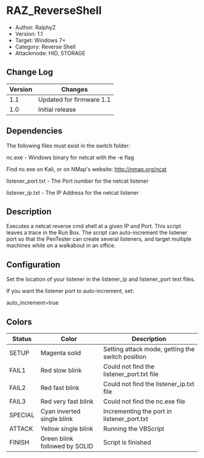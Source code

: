 # RAZ_ReverseShell
* Author: RalphyZ 
* Version: 1.1
* Target: Windows 7+
* Category: Reverse Shell
* Attackmode: HID, STORAGE

## Change Log
| Version | Changes                       |
| ------- | ------------------------------|
| 1.1     | Updated for firmware 1.1      |
| 1.0     | Initial release               |

## Dependencies
The following files must exist in the switch folder:

nc.exe - Windows binary for netcat with the -e flag

Find nc.exe on Kali, or on NMap's website: http://nmap.org/ncat

listener_port.txt - The Port number for the netcat listener

listener_ip.txt - The IP Address for the netcat listener
 
## Description
Executes a netcat reverse cmd shell at a given IP and Port.  This script leaves a trace in the Run Box.  The script can auto-increment the listener port so that the PenTester can create several listeners, and target multiple machines while on a walkabout in an office.  

## Configuration
Set the location of your listener in the listener_ip and listener_port text files.  

If you want the listener port to auto-increment, set:

auto_increment=true

## Colors
| Status     | Color                         | Description                                      |
| ---------- | ------------------------------| ------------------------------------------------ |
| SETUP      | Magenta solid                 | Setting attack mode, getting the switch position | 
| FAIL1      | Red slow blink                | Could not find the listener_port.txt file        | 
| FAIL2      | Red fast blink                | Could not find the listener_ip.txt file          | 
| FAIL3      | Red very fast blink           | Could not find the nc.exe file                   | 
| SPECIAL    | Cyan inverted single blink    | Incrementing the port in listener_port.txt       | 
| ATTACK     | Yellow single blink           | Running the VBScript                             | 
| FINISH     | Green blink followed by SOLID | Script is finished                               |